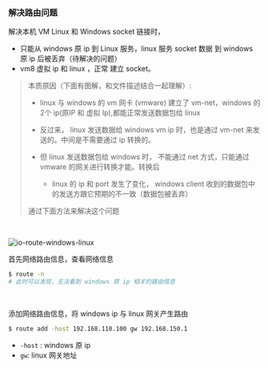 ### 解决路由问题

解决本机 VM Linux 和 Windows socket 链接时，

- 只能从 windows 原 ip 到 Linux 服务，linux 服务 socket 数据 到 windows 原 ip 后被丢弃（待解决的问题）
- vm8 虚拟 ip 和 linux ，正常 建立 socket。

> 本质原因（下面有图解，和文件描述结合一起理解）:
>
> -  linux  与 windows 的 vm 网卡 (vmware)  建立了 vm-net，windows 的2个 ip(原IP 和 虚拟 Ip),都能正常发送数据包给 linux
>
> - 反过来， linux 发送数据给 windows vm ip 时，也是通过 vm-net 来发送的。中间是不需要通过 ip 转换的。
> - 但 linux 发送数据包给 windows 时， 不能通过 net 方式，只能通过 vmware 的网关进行转换才能。转换后
>   - linux 的 ip 和 port 发生了变化， windows client 收到的数据包中的发送方跟它预期的不一致（数据包被丢弃）
>
> 通过下面方法来解决这个问题

&nbsp;

![io-route-windows-linux](/Users/alton/Documents/profile/notebook/Java/play-java/io/docs/images/io-route-windows-linux.png)

首先网络路由信息，查看网络信息

```bash
$ route -n
# 此时可以发现，无法看到 windows 原 ip 相关的路由信息
```

&nbsp;

添加网络路由信息，将 windows ip 与 linux 网关产生路由

```bash
$ route add -host 192.168.110.100 gw 192.168.150.1
```

- `-host` : windows 原 ip
- `gw`:  linux 网关地址